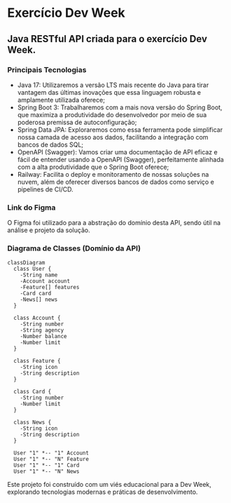 # Exercício Dev Week

## Java RESTful API criada para o exercício Dev Week.

### Principais Tecnologias

- Java 17: Utilizaremos a versão LTS mais recente do Java para tirar vantagem das últimas inovações que essa linguagem robusta e amplamente utilizada oferece;
- Spring Boot 3: Trabalharemos com a mais nova versão do Spring Boot, que maximiza a produtividade do desenvolvedor por meio de sua poderosa premissa de autoconfiguração;
- Spring Data JPA: Exploraremos como essa ferramenta pode simplificar nossa camada de acesso aos dados, facilitando a integração com bancos de dados SQL;
- OpenAPI (Swagger): Vamos criar uma documentação de API eficaz e fácil de entender usando a OpenAPI (Swagger), perfeitamente alinhada com a alta produtividade que o Spring Boot oferece;
- Railway: Facilita o deploy e monitoramento de nossas soluções na nuvem, além de oferecer diversos bancos de dados como serviço e pipelines de CI/CD.

### Link do Figma

O Figma foi utilizado para a abstração do domínio desta API, sendo útil na análise e projeto da solução.

### Diagrama de Classes (Domínio da API)

```mermaid
classDiagram
  class User {
    -String name
    -Account account
    -Feature[] features
    -Card card
    -News[] news
  }

  class Account {
    -String number
    -String agency
    -Number balance
    -Number limit
  }

  class Feature {
    -String icon
    -String description
  }

  class Card {
    -String number
    -Number limit
  }

  class News {
    -String icon
    -String description
  }

  User "1" *-- "1" Account
  User "1" *-- "N" Feature
  User "1" *-- "1" Card
  User "1" *-- "N" News

```
Este projeto foi construído com um viés educacional para a Dev Week, explorando tecnologias modernas e práticas de desenvolvimento.
